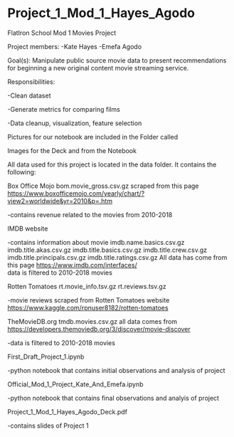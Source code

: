# Project_1_Mod_1_Hayes_Agodo


FlatIron School Mod 1 Movies Project

Project members:
-Kate Hayes
-Emefa Agodo

Goal(s):
Manipulate public source movie data to present recommendations for beginning a new original content movie streaming service.

Responsibilities:

-Clean dataset 

-Generate metrics for comparing films

-Data cleanup, visualization, feature selection

Pictures for our notebook are included in the Folder called

Images for the Deck and from the Notebook

All data used for this project is located in the data folder. It contains the following: 

Box Office Mojo
bom.movie_gross.csv.gz
scraped from this page https://www.boxofficemojo.com/yearly/chart/?view2=worldwide&yr=2010&p=.htm

-contains revenue related to the movies from 2010-2018

IMDB website

-contains information about movie
imdb.name.basics.csv.gz
imdb.title.akas.csv.gz
imdb.title.basics.csv.gz
imdb.title.crew.csv.gz
imdb.title.principals.csv.gz
imdb.title.ratings.csv.gz
All data has come from this page https://www.imdb.com/interfaces/  
data is filtered to 2010-2018 movies

Rotten Tomatoes
rt.movie_info.tsv.gz
rt.reviews.tsv.gz

-movie reviews scraped from Rotten Tomatoes website
https://www.kaggle.com/rpnuser8182/rotten-tomatoes


TheMovieDB.org
tmdb.movies.csv.gz
all data comes from https://developers.themoviedb.org/3/discover/movie-discover

-data is filtered to 2010-2018 movies

First_Draft_Project_1.ipynb

-python notebook that contains initial observations and analysis of project

Official_Mod_1_Project_Kate_And_Emefa.ipynb

-python notebook that contains final observations and analyis of project

Project_1_Mod_1_Hayes_Agodo_Deck.pdf

-contains slides of Project 1
